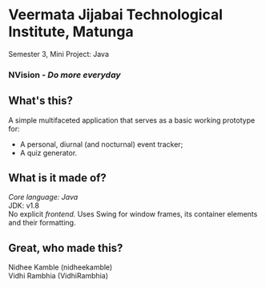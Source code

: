 # Veermata Jijabai Technological Institute, Matunga
Semester 3, Mini Project: Java
### NVision - *Do more everyday*

What's this?
------------

A simple multifaceted application that serves as a basic working prototype for:

* A personal, diurnal (and nocturnal) event tracker;
* A quiz generator.

What is it made of?
--------------------

*Core language: Java* <br>
JDK: v1.8 <br>
No explicit *frontend.* Uses Swing for window frames, its container elements and their formatting.

Great, who made this?
---------------------

Nidhee Kamble (nidheekamble) <br>
Vidhi Rambhia (VidhiRambhia)


